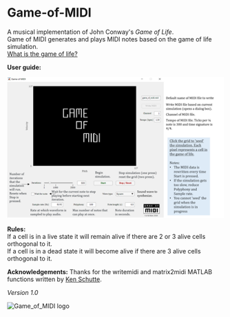 # Game-of-MIDI
A musical implementation of John Conway's *Game of Life*.<br>
Game of MIDI generates and plays MIDI notes based on the game of life simulation.<br>
[What is the game of life?](https://www.youtube.com/watch?v=R9Plq-D1gEk)


**User guide:**

<img src="https://github.com/Kzra/Game-of-MIDI/blob/master/user_guide.png" alt="User guide" width="650"/>

**Rules:** 
<br>
If a cell is in a live state it will remain alive if there are 2 or 3 alive cells orthogonal to it.<br>
If a cell is in a dead state it will become alive if there are 3 alive cells orthogonal to it. 
<br>

**Acknowledgements:**
Thanks for the writemidi and matrix2midi MATLAB functions written by [Ken Schutte](https://kenschutte.com/midi#Writing%20MIDI).

*Version 1.0*

<img src="https://github.com/Kzra/PyKrev/blob/master/Game_of_midi.png" alt="Game_of_MIDI logo" width="650"/>
